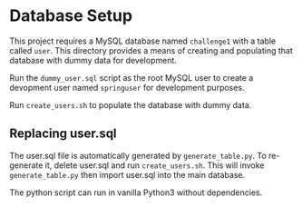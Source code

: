 # Database Setup

This project requires a MySQL database named `challenge1` with a table
called `user`. This directory provides a means of creating and populating
that database with dummy data for development.

Run the `dummy_user.sql` script as the root MySQL user to create a
devopment user named `springuser` for development purposes.

Run `create_users.sh` to populate the database with dummy data.

## Replacing user.sql
The user.sql file is automatically generated by `generate_table.py`.
To re-generate it, delete user.sql and run `create_users.sh`. This
will invoke `generate_table.py` then import user.sql into the main
database.

The python script can run in vanilla Python3 without dependencies.
